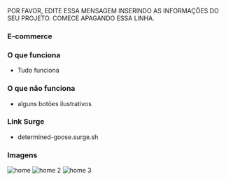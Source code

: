 POR FAVOR, EDITE ESSA MENSAGEM INSERINDO AS INFORMAÇÕES DO SEU PROJETO. COMECE APAGANDO ESSA LINHA.

###  E-commerce

### O que funciona
- Tudo funciona

### O que não funciona
-  alguns botões ilustrativos

### Link Surge 
- determined-goose.surge.sh

### Imagens
![home](https://user-images.githubusercontent.com/60453269/174395992-3f495749-9b6b-4867-8679-e37e80c9abeb.png)
![home 2](https://user-images.githubusercontent.com/60453269/174395994-35bd1395-50f9-4e77-ad10-c8b6950653fa.png)
![home 3](https://user-images.githubusercontent.com/60453269/174395996-12fdb740-1011-4105-9fd2-a87603121fbe.png)
